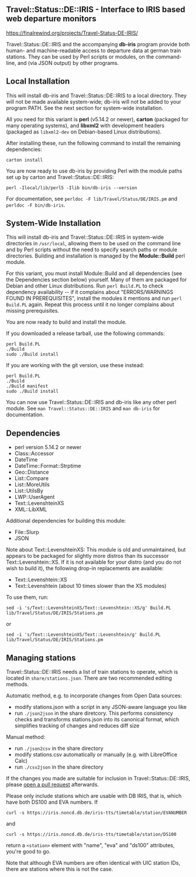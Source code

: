 Travel::Status::DE::IRIS - Interface to IRIS based web departure monitors
---

<https://finalrewind.org/projects/Travel-Status-DE-IRIS/>

Travel::Status::DE::IRIS and the accompanying **db-iris** program provide both
human- and machine-readable access to departure data at german train stations.
They can be used by Perl scripts or modules, on the command-line, and (via JSON
output) by other programs.

Local Installation
---

This will install db-iris and Travel::Status::DE::IRIS to a local directory.
They will not be made available system-wide; db-iris will not be added to
your program PATH. See the next section for system-wide installation.

All you need for this variant is **perl** (v5.14.2 or newer), **carton**
(packaged for many operating systems), and **libxml2** with development headers
(packaged as `libxml2-dev` on Debian-based Linux distributions).

After installing these, run the following command to install the remaining
dependencies:

```
carton install
```

You are now ready to use db-iris by providing Perl with the module paths
set up by carton and Travel::Status::DE::IRIS:

```
perl -Ilocal/lib/perl5 -Ilib bin/db-iris --version
```

For documentation, see `perldoc -F lib/Travel/Status/DE/IRIS.pm` and
`perldoc -F bin/db-iris`.

System-Wide Installation
---

This will install db-iris and Travel::Status::DE::IRIS in system-wide
directories in `/usr/local`, allowing them to be used on the command line and
by Perl scripts without the need to specify search paths or module directories.
Building and installation is managed by the **Module::Build** perl module.

For this variant, you must install Module::Build and all dependencies (see the
Dependencies section below) yourself. Many of them are packaged for Debian and
other Linux distributions. Run `perl Build.PL` to check dependency availability
-- if it complains about "ERRORS/WARNINGS FOUND IN PREREQUISITES", install the
modules it mentions and run `perl Build.PL` again. Repeat this process until it
no longer complains about missing prerequisites.

You are now ready to build and install the module.

If you downloaded a release tarball, use the following commands:

```
perl Build.PL
./Build
sudo ./Build install
```

If you are working with the git version, use these instead:

```
perl Build.PL
./Build
./Build manifest
sudo ./Build install
```

You can now use Travel::Status::DE::IRIS and db-iris like any other perl
module. See `man Travel::Status::DE::IRIS` and `man db-iris` for documentation.

Dependencies
---

* perl version 5.14.2 or newer
* Class::Accessor
* DateTime
* DateTime::Format::Strptime
* Geo::Distance
* List::Compare
* List::MoreUtils
* List::UtilsBy
* LWP::UserAgent
* Text::LevenshteinXS
* XML::LibXML

Additional dependencies for building this module:

* File::Slurp
* JSON

Note about Text::LevenshteinXS: This module is old and unmaintained, but
appears to be packaged for slightly more distros than its successor
Text::Levenshtein::XS. If it is not available for your distro (and you do
not wish to build it), the following drop-in replacements are available:

* Text::Levenshtein::XS
* Text::Levenshtein (about 10 times slower than the XS modules)

To use them, run:

```
sed -i 's/Text::LevenshteinXS/Text::Levenshtein::XS/g' Build.PL lib/Travel/Status/DE/IRIS/Stations.pm
```

or

```
sed -i 's/Text::LevenshteinXS/Text::Levenshtein/g' Build.PL lib/Travel/Status/DE/IRIS/Stations.pm
```

Managing stations
---

Travel::Status::DE::IRIS needs a list of train stations to operate, which is
located in `share/stations.json`. There are two recommended editing methods.

Automatic method, e.g. to incorporate changes from Open Data sources:

* modify stations.json with a script in any JSON-aware language you like
* run `./json2json` in the share diretcory. This performs consistency checks and
  transforms stations.json into its canonical format, which simplifies tracking
  of changes and reduces diff size

Manual method:

* run `./json2csv` in the share directory
* modify stations.csv automatically or manually (e.g. with LibreOffice Calc)
* run `./csv2json` in the share directory

If the changes you made are suitable for inclusion in Travel::Status::DE::IRIS,
please [open a pull request](https://help.github.com/en/github/collaborating-with-issues-and-pull-requests/creating-a-pull-request-from-a-fork) afterwards.

Please only include stations which are usable with DB IRIS, that is, which have
both DS100 and EVA numbers. If

```
curl -s https://iris.noncd.db.de/iris-tts/timetable/station/EVANUMBER
```

and

```
curl -s https://iris.noncd.db.de/iris-tts/timetable/station/DS100
```

return a `<station>` element with "name", "eva" and "ds100" attributes, you're
good to go.

Note that although EVA numbers are often identical with UIC station IDs,
there are stations where this is not the case.
